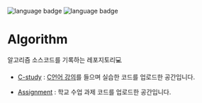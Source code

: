 ![language badge](https://img.shields.io/badge/language-python-blue)
![language badge](https://img.shields.io/badge/language-C%2B%2B-green)
# Algorithm

알고리즘 소스코드를 기록하는 레포지토리💻

- [C-study](https://github.com/sua-kim/Algorithm/tree/main/C-study)
: [C언어 강의](https://www.inflearn.com/course/c%EC%96%B8%EC%96%B4-%EB%AC%B8%EB%B2%95#)를 들으며 실습한 코드를 업로드한 공간입니다.

- [Assignment](https://github.com/sua-kim/Algorithm/tree/main/Assignment)
: 학교 수업 과제 코드를 업로드한 공간입니다. 
